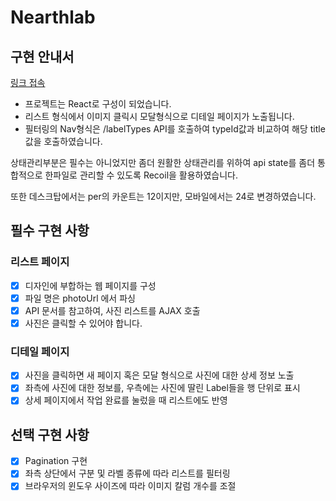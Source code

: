 # Nearthlab

## 구현 안내서

[링크 접속](https://coding-test-nearthlab.vercel.app/)

- 프로젝트는 React로 구성이 되었습니다.
- 리스트 형식에서 이미지 클릭시 모달형식으로 디테일 페이지가 노출됩니다.
- 필터링의 Nav형식은 /labelTypes API를 호출하여 typeId값과 비교하여
  해당 title값을 호출하였습니다.

상태관리부분은 필수는 아니었지만 좀더 원활한 상태관리를 위하여
api state를 좀더 통합적으로 한파일로 관리할 수 있도록 Recoil을 활용하였습니다.

또한 데스크탑에서는 per의 카운트는 12이지만, 모바일에서는 24로 변경하였습니다.

## 필수 구현 사항

### 리스트 페이지

- [x] 디자인에 부합하는 웹 페이지를 구성
- [x] 파일 명은 photoUrl 에서 파싱
- [x] API 문서를 참고하여, 사진 리스트를 AJAX 호출
- [x] 사진은 클릭할 수 있어야 합니다.

### 디테일 페이지

- [x] 사진을 클릭하면 새 페이지 혹은 모달 형식으로 사진에 대한 상세 정보 노출
- [x] 좌측에 사진에 대한 정보를, 우측에는 사진에 딸린 Label들을 행 단위로 표시
- [x] 상세 페이지에서 작업 완료를 눌렀을 때 리스트에도 반영

## 선택 구현 사항

- [x] Pagination 구현
- [x] 좌측 상단에서 구분 및 라벨 종류에 따라 리스트를 필터링
- [x] 브라우저의 윈도우 사이즈에 따라 이미지 칼럼 개수를 조절
